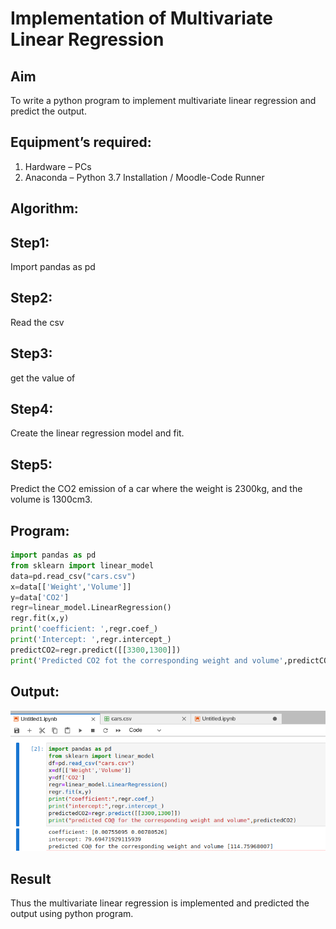 # Implementation of Multivariate Linear Regression
## Aim
To write a python program to implement multivariate linear regression and predict the output.
## Equipment’s required:
1.	Hardware – PCs
2.	Anaconda – Python 3.7 Installation / Moodle-Code Runner
## Algorithm:
## Step1:
Import pandas as pd

## Step2:
Read the csv

## Step3:
get the value of

## Step4:
Create the linear regression model and fit.

## Step5:
Predict the CO2 emission of a car where the weight is 2300kg, and the volume is 1300cm3.


## Program:
```python
import pandas as pd
from sklearn import linear_model
data=pd.read_csv("cars.csv")
x=data[['Weight','Volume']]
y=data['CO2']
regr=linear_model.LinearRegression()
regr.fit(x,y)
print('coefficient: ',regr.coef_)
print('Intercept: ',regr.intercept_)
predictCO2=regr.predict([[3300,1300]])
print('Predicted CO2 fot the corresponding weight and volume',predictCO2)
```
## Output:
![output](/Screenshot%20from%202023-01-25%2016-16-37.png)

## Result
Thus the multivariate linear regression is implemented and predicted the output using python program.